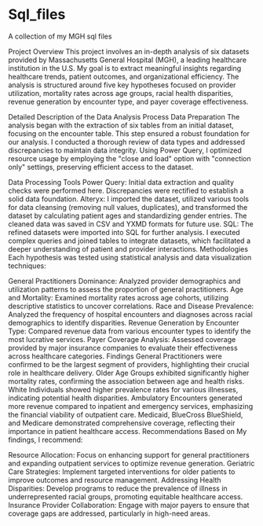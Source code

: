 # Sql_files
A collection of my MGH sql files

Project Overview 
This project involves an in-depth analysis of six datasets provided by Massachusetts General Hospital (MGH), a leading healthcare institution in the U.S. My goal is to extract meaningful insights regarding healthcare trends, patient outcomes, and organizational efficiency. The analysis is structured around five key hypotheses focused on provider utilization, mortality rates across age groups, racial health disparities, revenue generation by encounter type, and payer coverage effectiveness.

Detailed Description of the Data Analysis Process
Data Preparation
The analysis began with the extraction of six tables from an initial dataset, focusing on the encounter table. This step ensured a robust foundation for our analysis. I conducted a thorough review of data types and addressed discrepancies to maintain data integrity. Using Power Query, I optimized resource usage by employing the "close and load" option with "connection only" settings, preserving efficient access to the dataset.

Data Processing Tools
Power Query: Initial data extraction and quality checks were performed here. Discrepancies were rectified to establish a solid data foundation.
Alteryx: I imported the dataset, utilized various tools for data cleansing (removing null values, duplicates), and transformed the dataset by calculating patient ages and standardizing gender entries. The cleaned data was saved in CSV and YXMD formats for future use.
SQL: The refined datasets were imported into SQL for further analysis. I executed complex queries and joined tables to integrate datasets, which facilitated a deeper understanding of patient and provider interactions.
Methodologies
Each hypothesis was tested using statistical analysis and data visualization techniques:

General Practitioners Dominance: Analyzed provider demographics and utilization patterns to assess the proportion of general practitioners.
Age and Mortality: Examined mortality rates across age cohorts, utilizing descriptive statistics to uncover correlations.
Race and Disease Prevalence: Analyzed the frequency of hospital encounters and diagnoses across racial demographics to identify disparities.
Revenue Generation by Encounter Type: Compared revenue data from various encounter types to identify the most lucrative services.
Payer Coverage Analysis: Assessed coverage provided by major insurance companies to evaluate their effectiveness across healthcare categories.
Findings
General Practitioners were confirmed to be the largest segment of providers, highlighting their crucial role in healthcare delivery.
Older Age Groups exhibited significantly higher mortality rates, confirming the association between age and health risks.
White Individuals showed higher prevalence rates for various illnesses, indicating potential health disparities.
Ambulatory Encounters generated more revenue compared to inpatient and emergency services, emphasizing the financial viability of outpatient care.
Medicaid, BlueCross BlueShield, and Medicare demonstrated comprehensive coverage, reflecting their importance in patient healthcare access.
Recommendations
Based on My findings, I recommend:

Resource Allocation: Focus on enhancing support for general practitioners and expanding outpatient services to optimize revenue generation.
Geriatric Care Strategies: Implement targeted interventions for older patients to improve outcomes and resource management.
Addressing Health Disparities: Develop programs to reduce the prevalence of illness in underrepresented racial groups, promoting equitable healthcare access.
Insurance Provider Collaboration: Engage with major payers to ensure that coverage gaps are addressed, particularly in high-need areas.





